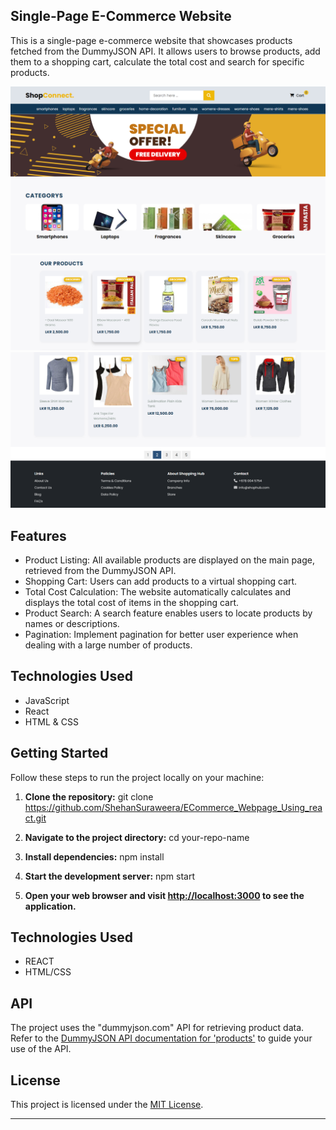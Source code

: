 ## Single-Page E-Commerce Website

This is a single-page e-commerce website that showcases products fetched from the DummyJSON API. It allows users to browse products, add them to a shopping cart, calculate the total cost and search for specific products.

![websit Image 1](/src/assets/images/website%201.png)
![websit Image 2](/src/assets/images/website%202.png)
![websit Image 3](/src/assets/images/website%203.png)

## Features

- Product Listing: All available products are displayed on the main page, retrieved from the DummyJSON API.
- Shopping Cart: Users can add products to a virtual shopping cart.
- Total Cost Calculation: The website automatically calculates and displays the total cost of items in the shopping cart.
- Product Search: A search feature enables users to locate products by names or descriptions.
- Pagination: Implement pagination for better user experience when dealing with a large number of products.

## Technologies Used

- JavaScript
- React
- HTML & CSS

## Getting Started

Follow these steps to run the project locally on your machine:

1. **Clone the repository:**
   git clone https://github.com/ShehanSuraweera/ECommerce_Webpage_Using_react.git
2. **Navigate to the project directory:**
   cd your-repo-name
3. **Install dependencies:**
   npm install

4. **Start the development server:**
   npm start

5. **Open your web browser and visit [http://localhost:3000](http://localhost:3000) to see the application.**

## Technologies Used

- REACT
- HTML/CSS

## API

The project uses the "dummyjson.com" API for retrieving product data. Refer to the [DummyJSON API documentation for 'products'](https://dummyjson.com/docs/products) to guide your use of the API.

## License

This project is licensed under the [MIT License](LICENSE).

---
